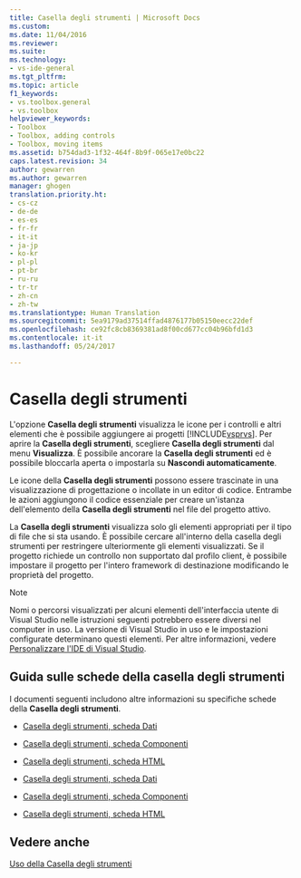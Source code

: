 ```yaml
---
title: Casella degli strumenti | Microsoft Docs
ms.custom: 
ms.date: 11/04/2016
ms.reviewer: 
ms.suite: 
ms.technology:
- vs-ide-general
ms.tgt_pltfrm: 
ms.topic: article
f1_keywords:
- vs.toolbox.general
- vs.toolbox
helpviewer_keywords:
- Toolbox
- Toolbox, adding controls
- Toolbox, moving items
ms.assetid: b754dad3-1f32-464f-8b9f-065e17e0bc22
caps.latest.revision: 34
author: gewarren
ms.author: gewarren
manager: ghogen
translation.priority.ht:
- cs-cz
- de-de
- es-es
- fr-fr
- it-it
- ja-jp
- ko-kr
- pl-pl
- pt-br
- ru-ru
- tr-tr
- zh-cn
- zh-tw
ms.translationtype: Human Translation
ms.sourcegitcommit: 5ea9179ad37514ffad4876177b05150eecc22def
ms.openlocfilehash: ce92fc8cb8369381ad8f00cd677cc04b96bfd1d3
ms.contentlocale: it-it
ms.lasthandoff: 05/24/2017

---
```

# <a name="toolbox"></a>Casella degli strumenti
L'opzione **Casella degli strumenti** visualizza le icone per i controlli e altri elementi che è possibile aggiungere ai progetti [!INCLUDE[vsprvs](../../code-quality/includes/vsprvs_md.md)]. Per aprire la **Casella degli strumenti**, scegliere **Casella degli strumenti** dal menu **Visualizza**. È possibile ancorare la **Casella degli strumenti** ed è possibile bloccarla aperta o impostarla su **Nascondi automaticamente**.  
  
 Le icone della **Casella degli strumenti** possono essere trascinate in una visualizzazione di progettazione o incollate in un editor di codice. Entrambe le azioni aggiungono il codice essenziale per creare un'istanza dell'elemento della **Casella degli strumenti** nel file del progetto attivo.  
  
 La **Casella degli strumenti** visualizza solo gli elementi appropriati per il tipo di file che si sta usando. È possibile cercare all'interno della casella degli strumenti per restringere ulteriormente gli elementi visualizzati. Se il progetto richiede un controllo non supportato dal profilo client, è possibile impostare il progetto per l'intero framework di destinazione modificando le proprietà del progetto.  
  
> [!NOTE]
>  Nomi o percorsi visualizzati per alcuni elementi dell'interfaccia utente di Visual Studio nelle istruzioni seguenti potrebbero essere diversi nel computer in uso. La versione di Visual Studio in uso e le impostazioni configurate determinano questi elementi. Per altre informazioni, vedere [Personalizzare l'IDE di Visual Studio](../../ide/personalizing-the-visual-studio-ide.md).  
  
## <a name="help-on-toolbox-tabs"></a>Guida sulle schede della casella degli strumenti  
 I documenti seguenti includono altre informazioni su specifiche schede della **Casella degli strumenti**.  
  
-   [Casella degli strumenti, scheda Dati](http://msdn.microsoft.com/library/8a41dyt7\(v=vs.110\))  
  
-   [Casella degli strumenti, scheda Componenti](http://msdn.microsoft.com/library/kb1cz7z9\(v=vs.110\))  
  
-   [Casella degli strumenti, scheda HTML](http://msdn.microsoft.com/library/w9ss7h1a\(v=vs.110\))  
  
-   [Casella degli strumenti, scheda Dati](http://msdn.microsoft.com/library/8a41dyt7\(v=vs.120\))  
  
-   [Casella degli strumenti, scheda Componenti](http://msdn.microsoft.com/library/kb1cz7z9\(v=vs.120\))  
  
-   [Casella degli strumenti, scheda HTML](http://msdn.microsoft.com/library/w9ss7h1a\(v=vs.120\))  
  
## <a name="see-also"></a>Vedere anche  
 [Uso della Casella degli strumenti](../../ide/using-the-toolbox.md)
